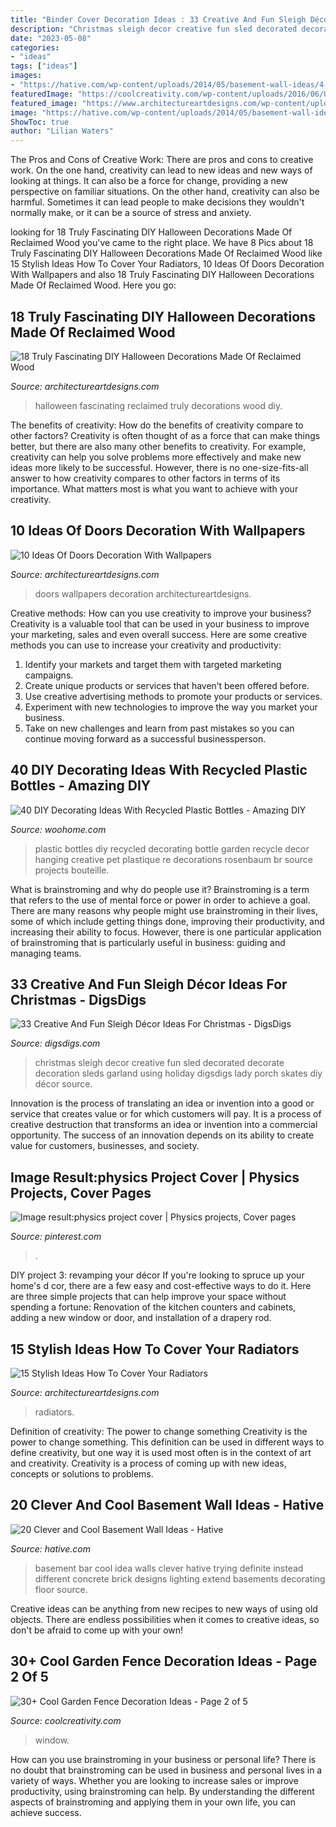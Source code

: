 ```yaml
---
title: "Binder Cover Decoration Ideas : 33 Creative And Fun Sleigh Décor Ideas For Christmas"
description: "Christmas sleigh decor creative fun sled decorated decorate decoration sleds garland using holiday digsdigs lady porch skates diy décor source"
date: "2023-05-08"
categories:
- "ideas"
tags: ["ideas"]
images:
- "https://hative.com/wp-content/uploads/2014/05/basement-wall-ideas/4-basement-bar-wall-idea.jpg"
featuredImage: "https://coolcreativity.com/wp-content/uploads/2016/06/Using-Old-Window-and-Flower-Decorate-Wooden-Fance.jpg"
featured_image: "https://www.architectureartdesigns.com/wp-content/uploads/2016/09/2-8.jpg"
image: "https://hative.com/wp-content/uploads/2014/05/basement-wall-ideas/4-basement-bar-wall-idea.jpg"
ShowToc: true
author: "Lilian Waters"
---
```



The Pros and Cons of Creative Work:
There are pros and cons to creative work. On the one hand, creativity can lead to new ideas and new ways of looking at things. It can also be a force for change, providing a new perspective on familiar situations. On the other hand, creativity can also be harmful. Sometimes it can lead people to make decisions they wouldn't normally make, or it can be a source of stress and anxiety.

	

		
looking for 18 Truly Fascinating DIY Halloween Decorations Made Of Reclaimed Wood you've came to the right place. We have 8 Pics about 18 Truly Fascinating DIY Halloween Decorations Made Of Reclaimed Wood like 15 Stylish Ideas How To Cover Your Radiators, 10 Ideas Of Doors Decoration With Wallpapers and also 18 Truly Fascinating DIY Halloween Decorations Made Of Reclaimed Wood. Here you go:
		
    
## 18 Truly Fascinating DIY Halloween Decorations Made Of Reclaimed Wood

<img loading=lazy src="https://www.architectureartdesigns.com/wp-content/uploads/2016/09/2-8.jpg" onerror="this.onerror=null;this.src='https://tse3.mm.bing.net/th?id=OIP.F6ab7x_OZ_MjDrDHBwHIUgHaKZ&amp;pid=15.1';" alt="18 Truly Fascinating DIY Halloween Decorations Made Of Reclaimed Wood">

_Source: architectureartdesigns.com_

>halloween fascinating reclaimed truly decorations wood diy. 

	

The benefits of creativity: How do the benefits of creativity compare to other factors?
Creativity is often thought of as a force that can make things better, but there are also many other benefits to creativity. For example, creativity can help you solve problems more effectively and make new ideas more likely to be successful. However, there is no one-size-fits-all answer to how creativity compares to other factors in terms of its importance. What matters most is what you want to achieve with your creativity.

    
## 10 Ideas Of Doors Decoration With Wallpapers

<img loading=lazy src="https://www.architectureartdesigns.com/wp-content/uploads/2013/03/ArchitectureArtDesigns-528.jpg" onerror="this.onerror=null;this.src='https://tse1.mm.bing.net/th?id=OIP.8D1KoP6SImpSoLxzAsSrpgAAAA&amp;pid=15.1';" alt="10 Ideas Of Doors Decoration With Wallpapers">

_Source: architectureartdesigns.com_

>doors wallpapers decoration architectureartdesigns. 

	

Creative methods: How can you use creativity to improve your business?
Creativity is a valuable tool that can be used in your business to improve your marketing, sales and even overall success. Here are some creative methods you can use to increase your creativity and productivity: 
1. Identify your markets and target them with targeted marketing campaigns.
2. Create unique products or services that haven’t been offered before.
3. Use creative advertising methods to promote your products or services. 
4. Experiment with new technologies to improve the way you market your business. 
5. Take on new challenges and learn from past mistakes so you can continue moving forward as a successful businessperson.

    
## 40 DIY Decorating Ideas With Recycled Plastic Bottles - Amazing DIY

<img loading=lazy src="http://www.woohome.com/wp-content/uploads/2014/06/DIY-Plastic-Bottles-ideas-20.jpg" onerror="this.onerror=null;this.src='https://tse2.mm.bing.net/th?id=OIP.O4khexyC2Pp1s2suZsFxdQHaJ5&amp;pid=15.1';" alt="40 DIY Decorating Ideas With Recycled Plastic Bottles - Amazing DIY">

_Source: woohome.com_

>plastic bottles diy recycled decorating bottle garden recycle decor hanging creative pet plastique re decorations rosenbaum br source projects bouteille. 

	

What is brainstroming and why do people use it?
Brainstroming is a term that refers to the use of mental force or power in order to achieve a goal. There are many reasons why people might use brainstroming in their lives, some of which include getting things done, improving their productivity, and increasing their ability to focus. However, there is one particular application of brainstroming that is particularly useful in business: guiding and managing teams.

    
## 33 Creative And Fun Sleigh Décor Ideas For Christmas - DigsDigs

<img loading=lazy src="http://www.digsdigs.com/photos/fun-and-creative-sleigh-decor-ideas-for-christmas-9-554x963.jpg" onerror="this.onerror=null;this.src='https://tse2.mm.bing.net/th?id=OIP.pZ1RIUBJIRtxYTv4xBKhkgHaM3&amp;pid=15.1';" alt="33 Creative And Fun Sleigh Décor Ideas For Christmas - DigsDigs">

_Source: digsdigs.com_

>christmas sleigh decor creative fun sled decorated decorate decoration sleds garland using holiday digsdigs lady porch skates diy décor source. 

	

Innovation is the process of translating an idea or invention into a good or service that creates value or for which customers will pay. It is a process of creative destruction that transforms an idea or invention into a commercial opportunity. The success of an innovation depends on its ability to create value for customers, businesses, and society.

    
## Image Result:physics Project Cover | Physics Projects, Cover Pages

<img loading=lazy src="https://i.pinimg.com/736x/41/2c/94/412c94e71c81dbb373caee8ba58018c3.jpg" onerror="this.onerror=null;this.src='https://tse3.mm.bing.net/th?id=OIP.MSDPOY4OOf35EOjTv_Mw6AHaLG&amp;pid=15.1';" alt="Image result:physics project cover | Physics projects, Cover pages">

_Source: pinterest.com_

>. 

	

DIY project 3: revamping your décor
If you're looking to spruce up your home's d cor, there are a few easy and cost-effective ways to do it. Here are three simple projects that can help improve your space without spending a fortune: Renovation of the kitchen counters and cabinets, adding a new window or door, and installation of a drapery rod.

    
## 15 Stylish Ideas How To Cover Your Radiators

<img loading=lazy src="https://www.architectureartdesigns.com/wp-content/uploads/2017/01/1-46.jpg" onerror="this.onerror=null;this.src='https://tse2.mm.bing.net/th?id=OIP.9tVj0adzdAJwlk1ONQdESAHaI_&amp;pid=15.1';" alt="15 Stylish Ideas How To Cover Your Radiators">

_Source: architectureartdesigns.com_

>radiators. 

	

Definition of creativity: The power to change something
Creativity is the power to change something. This definition can be used in different ways to define creativity, but one way it is used most often is in the context of art and creativity. Creativity is a process of coming up with new ideas, concepts or solutions to problems.

    
## 20 Clever And Cool Basement Wall Ideas - Hative

<img loading=lazy src="https://hative.com/wp-content/uploads/2014/05/basement-wall-ideas/4-basement-bar-wall-idea.jpg" onerror="this.onerror=null;this.src='https://tse2.mm.bing.net/th?id=OIP.VrK1x4OanKNsJ2TRbGXaCgHaE8&amp;pid=15.1';" alt="20 Clever and Cool Basement Wall Ideas - Hative">

_Source: hative.com_

>basement bar cool idea walls clever hative trying definite instead different concrete brick designs lighting extend basements decorating floor source. 

	

Creative ideas can be anything from new recipes to new ways of using old objects. There are endless possibilities when it comes to creative ideas, so don't be afraid to come up with your own!

    
## 30+ Cool Garden Fence Decoration Ideas - Page 2 Of 5

<img loading=lazy src="https://coolcreativity.com/wp-content/uploads/2016/06/Using-Old-Window-and-Flower-Decorate-Wooden-Fance.jpg" onerror="this.onerror=null;this.src='https://tse2.mm.bing.net/th?id=OIP.M70HlLFk1hmscV-eQPl6HgHaLG&amp;pid=15.1';" alt="30+ Cool Garden Fence Decoration Ideas - Page 2 of 5">

_Source: coolcreativity.com_

>window. 

	

How can you use brainstroming in your business or personal life?
There is no doubt that brainstroming can be used in business and personal lives in a variety of ways. Whether you are looking to increase sales or improve productivity, using brainstroming can help. By understanding the different aspects of brainstroming and applying them in your own life, you can achieve success.

